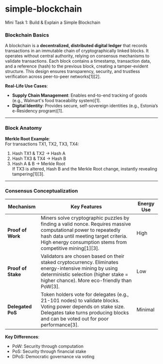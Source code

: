 # simple-blockchain
Mini Task 1: Build &amp; Explain a Simple Blockchain

### Blockchain Basics
A blockchain is a **decentralized, distributed digital ledger** that records transactions in an immutable chain of cryptographically linked blocks. It operates without central authority, relying on consensus mechanisms to validate transactions. Each block contains a timestamp, transaction data, and a reference (hash) to the previous block, creating a tamper-evident structure. This design ensures transparency, security, and trustless verification across peer-to-peer networks[1][2].

**Real-Life Use Cases**:
- **Supply Chain Management**: Enables end-to-end tracking of goods (e.g., Walmart's food traceability system)[1].
- **Digital Identity**: Provides secure, self-sovereign identities (e.g., Estonia’s e-Residency program)[1].

---

### Block Anatomy



**Merkle Root Example**:  
For transactions TX1, TX2, TX3, TX4:
1. Hash TX1 & TX2 → Hash A
2. Hash TX3 & TX4 → Hash B
3. Hash A & B → Merkle Root  
If TX3 is altered, Hash B and the Merkle Root change, instantly revealing tampering[1][3].

---

### Consensus Conceptualization

| Mechanism          | Key Features                                                                 | Energy Use |
|--------------------|-----------------------------------------------------------------------------|------------|
| **Proof of Work**  | Miners solve cryptographic puzzles by finding a valid nonce. Requires massive computational power to repeatedly hash data until meeting target criteria. High energy consumption stems from competitive mining[1][3]. | High       |
| **Proof of Stake** | Validators are chosen based on their staked cryptocurrency. Eliminates energy-intensive mining by using deterministic selection (higher stake = higher chance). More eco-friendly than PoW[3]. | Low        |
| **Delegated PoS**  | Token holders vote for delegates (e.g., 21-101 nodes) to validate blocks. Voting power depends on stake size. Delegates take turns producing blocks and can be voted out for poor performance[3]. | Minimal    |

**Key Differences**:
- PoW: Security through computation
- PoS: Security through financial stake
- DPoS: Democratic governance via voting
